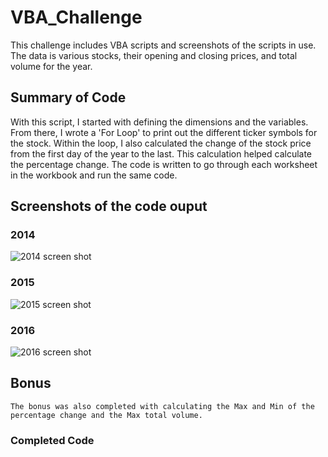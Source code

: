 # VBA_Challenge
This challenge includes VBA scripts and screenshots of the scripts in use. The data is various stocks, their opening and closing prices, and total volume for the year. 

## Summary of Code
With this script, I started with defining the dimensions and the variables. From there, I wrote a 'For Loop' to print out the different ticker symbols for the stock. Within the loop, I also calculated the change of the stock price from the first day of the year to the last. This calculation helped calculate the percentage change. The code is written to go through each worksheet in the workbook and run the same code.

## Screenshots of the code ouput

### 2014
![2014 screen shot](https://github.com/Corters22/VBA_Challenge/blob/main/vba%202014%20stock%20screenshot.PNG)

### 2015
![2015 screen shot](https://github.com/Corters22/VBA_Challenge/blob/main/vba%202015%20stock%20screenshot.PNG)

### 2016
![2016 screen shot](https://github.com/Corters22/VBA_Challenge/blob/main/vba%202016%20stock%20screenshot.PNG)

## Bonus
    The bonus was also completed with calculating the Max and Min of the percentage change and the Max total volume.
    
### Completed Code
